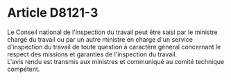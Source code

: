 # Article D8121-3

  
Le Conseil national de l'inspection du travail peut être saisi par le ministre chargé du travail ou par un autre ministre en charge d'un service d'inspection du travail de toute question à caractère général concernant le respect des missions et garanties de l'inspection du travail.   
L'avis rendu est transmis aux ministres et communiqué au comité technique compétent.